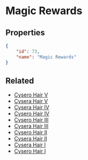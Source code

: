 # Magic Rewards

<no description available>

## Properties

```json
{
    "id": 73,
    "name": "Magic Rewards"
}
```

## Related

- [Cysero Hair V](../items/4416-cysero-hair-v.md)
- [Cysera Hair V](../items/4424-cysera-hair-v.md)
- [Cysera Hair IV](../items/4423-cysera-hair-iv.md)
- [Cysero Hair IV](../items/4419-cysero-hair-iv.md)
- [Cysero Hair III](../items/4415-cysero-hair-iii.md)
- [Cysera Hair III](../items/4422-cysera-hair-iii.md)
- [Cysero Hair II](../items/4418-cysero-hair-ii.md)
- [Cysera Hair II](../items/4421-cysera-hair-ii.md)
- [Cysera Hair I](../items/4420-cysera-hair-i.md)
- [Cysero Hair I](../items/4417-cysero-hair-i.md)

